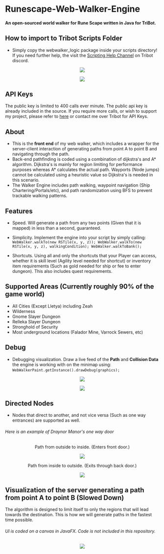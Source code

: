 # Runescape-Web-Walker-Engine
#### An open-sourced world walker for Rune Scape written in Java for TriBot.

## How to import to Tribot Scripts Folder
- Simply copy the webwalker_logic package inside your scripts directory! If you need further help, the visit the [Scripting Help Channel](https://discord.gg/T7QeCm3) on Tribot discord.

<p align="center">
  <img src="http://i.imgur.com/Age76Qx.png"/>
</p>

<p align="center">
  <img src="http://i.imgur.com/Fxvn5C1.png"/>
</p>

## API Keys

The public key is limited to 400 calls ever minute. The public api key is already included in the source.
If you require more calls, or wish to support my project, please refer to [here](https://tribot.org/forums/topic/68923-universal-web-walker-open-source/) or contact me over Tribot for API Keys. 


## About
- This is the **front end** of my web walker, which includes a wrapper for the server-client interaction of generating paths from point A to point B and navigating through the path.
- Back-end pathfinding is coded using a combination of dijkstra's and A\* algorithm. Dijkstra's is mainly for region limiting for performance purposes whereas A\* calculates the actual path. Wayports (Node jumps) cannot be calculated using a heuristic value so Dijkstra's is needed in this scenario.
- The Walker Engine includes path walking, waypoint navigation (Ship Chartering/Portals/etc), and path randomization using BFS to prevent trackable walking patterns.


## Features
- Speed. Will generate a path from any two points (Given that it is mapped) in less than a second, guaranteed.

- Simplicity. Implement the engine into your script by simply calling:
      ```
      WebWalker.walkTo(new RSTile(x, y, z));
      WebWalker.walkTo(new RSTile(x, y, z), walkingCondition);
      WebWalker.walkToBank();
      ```

- Shortcuts. Using all and only the shortcuts that your Player can access, whether it is skill level (Agility level needed for shortcut) or inventory item requirements (Such as gold needed for ship or fee to enter dungeon). This also includes quest requirements.


## Supported Areas (Currently roughly 90% of the game world)
- All Cities (Except Lletya) including Zeah
- Wilderness
- Gnome Slayer Dungeon
- Relleka Slayer Dungeon
- Stronghold of Security
- Most underground locations (Falador Mine, Varrock Sewers, etc)


## Debug
- Debugging visualization. Draw a live feed of the **Path** and **Collision Data** the engine is working with on the minimap using:
      ```
      WebWalkerPaint.getInstance().drawDebug(graphics);
      ```
      
<p align="center">
  <img src="http://i.imgur.com/17hx5iK.png"/>
</p>

<p align="center">
  <img src="http://i.imgur.com/gLMRq0O.png"/>
</p>

## Directed Nodes
- Nodes that direct to another, and not vice versa (Such as one way entrances) are supported as well.

###### Here is an example of Draynor Manor's one way door

<p align="center">Path from outside to inside. (Enters front door.)
<p align="center">
      <img src="http://i.imgur.com/2B2MyZ8.png"/>
</p>

<p align="center">Path from inside to outside. (Exits through back door.)
<p align="center">
<img src="http://i.imgur.com/Ne2Ydy1.png"/>
</p>

## Visualization of the server generating a path from point A to point B (Slowed Down)
The algorithm is designed to limit itself to only the regions that will lead towards the destination. This is how we will generate paths in the fastest time possible.
###### UI is coded on a canvas in JavaFX. Code is not included in this repository.

<p align="center">
  <img src="http://i.imgur.com/ZD7hKWZ.gif"/>
</p>
